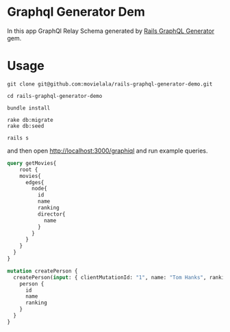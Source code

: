 # Graphql Generator Dem

In this app GraphQl Relay Schema generated by [Rails GraphQL Generator](https://github.com/movielala/rails-graphql-generator) gem.

# Usage

```
git clone git@github.com:movielala/rails-graphql-generator-demo.git

cd rails-graphql-generator-demo

bundle install

rake db:migrate
rake db:seed

rails s
```

and then open [http://localhost:3000/graphiql](http://localhost:3000/graphiql) and run example queries.

```graphql
query getMovies{
	root {
    movies{
      edges{
        node{
          id
          name
          ranking
          director{
            name
          }
        }
      }
    }
  }
}
```

```graphql
mutation createPerson {
  createPerson(input: { clientMutationId: "1", name: "Tom Hanks", ranking: 1 }) {
    person {
      id
      name
      ranking
    }
  }
}
```
